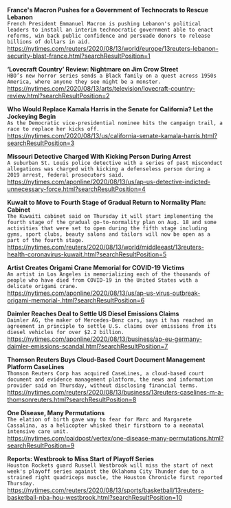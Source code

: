 **France's Macron Pushes for a Government of Technocrats to Rescue Lebanon**\
`French President Emmanuel Macron is pushing Lebanon's political leaders to install an interim technocratic government able to enact reforms, win back public confidence and persuade donors to release billions of dollars in aid.`\
https://nytimes.com/reuters/2020/08/13/world/europe/13reuters-lebanon-security-blast-france.html?searchResultPosition=1

**‘Lovecraft Country’ Review: Nightmare on Jim Crow Street**\
`HBO’s new horror series sends a Black family on a quest across 1950s America, where anyone they see might be a monster.`\
https://nytimes.com/2020/08/13/arts/television/lovecraft-country-review.html?searchResultPosition=2

**Who Would Replace Kamala Harris in the Senate for California? Let the Jockeying Begin**\
`As the Democratic vice-presidential nominee hits the campaign trail, a race to replace her kicks off.`\
https://nytimes.com/2020/08/13/us/california-senate-kamala-harris.html?searchResultPosition=3

**Missouri Detective Charged With Kicking Person During Arrest**\
`A suburban St. Louis police detective with a series of past misconduct allegations was charged with kicking a defenseless person during a 2019 arrest, federal prosecutors said.`\
https://nytimes.com/aponline/2020/08/13/us/ap-us-detective-indicted-unnecessary-force.html?searchResultPosition=4

**Kuwait to Move to Fourth Stage of Gradual Return to Normality Plan: Cabinet**\
`The Kuwaiti cabinet said on Thursday it will start implementing the fourth stage of the gradual go-to-normality plan on Aug. 18 and some activities that were set to open during the fifth stage including gyms, sport clubs, beauty salons and tailors will now be open as a part of the fourth stage.`\
https://nytimes.com/reuters/2020/08/13/world/middleeast/13reuters-health-coronavirus-kuwait.html?searchResultPosition=5

**Artist Creates Origami Crane Memorial for COVID-19 Victims**\
`An artist in Los Angeles is memorializing each of the thousands of people who have died from COVID-19 in the United States with a delicate origami crane. `\
https://nytimes.com/aponline/2020/08/13/us/ap-us-virus-outbreak-origami-memorial-.html?searchResultPosition=6

**Daimler Reaches Deal to Settle US Diesel Emissions Claims**\
`Daimler AG, the maker of Mercedes-Benz cars, says it has reached an agreement in principle to settle U.S. claims over emissions from its diesel vehicles for over $2.2 billion.`\
https://nytimes.com/aponline/2020/08/13/business/ap-eu-germany-daimler-emissions-scandal.html?searchResultPosition=7

**Thomson Reuters Buys Cloud-Based Court Document Management Platform CaseLines**\
`Thomson Reuters Corp has acquired CaseLines, a cloud-based court document and evidence management platform, the news and information provider said on Thursday, without disclosing financial terms.`\
https://nytimes.com/reuters/2020/08/13/business/13reuters-caselines-m-a-thomsonreuters.html?searchResultPosition=8

**One Disease, Many Permutations**\
`The elation of birth gave way to fear for Marc and Margarete Cassalina, as a helicopter whisked their firstborn to a neonatal intensive care unit.`\
https://nytimes.com/paidpost/vertex/one-disease-many-permutations.html?searchResultPosition=9

**Reports: Westbrook to Miss Start of Playoff Series**\
`Houston Rockets guard Russell Westbrook will miss the start of next week's playoff series against the Oklahoma City Thunder due to a strained right quadriceps muscle, the Houston Chronicle first reported Thursday.`\
https://nytimes.com/reuters/2020/08/13/sports/basketball/13reuters-basketball-nba-hou-westbrook.html?searchResultPosition=10

